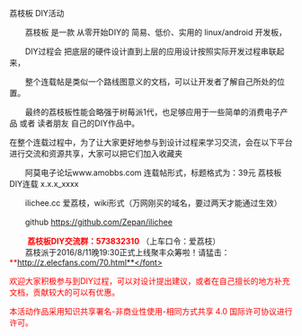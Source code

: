 荔枝板 DIY活动

　　荔枝板 是一款 从零开始DIY的 简易、低价、实用的 linux/android 开发板，
  
　　DIY过程会 把底层的硬件设计直到上层的应用设计按照实际开发过程串联起来，
  
　　整个连载帖是类似一个路线图意义的文档，可以让开发者了解自己所处的位置。
  
　　最终的荔枝板性能会略强于树莓派1代，也足够应用于一些简单的消费电子产品 或者 读者朋友 自己的DIY作品中。
  

在整个连载过程中，为了让大家更好地参与到设计过程来学习交流，会在以下平台进行交流和资源共享，大家可以把它们加入收藏夹

　　阿莫电子论坛www.amobbs.com    连载帖形式，标题格式为：39元 荔枝板 DIY连载 x.x.x_xxxx

　　ilichee.cc                爱荔枝，wiki形式（万网刚买的域名，要过两天才能通过生效）

　　github  https://github.com/Zepan/ilichee    

　　<font color=red> **荔枝板DIY交流群：573832310**</font>		（上车口令：爱荔枝）    
　　荔枝派于2016/8/11晚19:30正式上线聚丰众筹啦！请猛击：<font color=red> **http://z.elecfans.com/70.html**</font>


欢迎大家积极参与到DIY过程，可以对设计提出建议，或者在自己擅长的地方补充文档，贡献较大的可以有优惠。


本活动作品采用知识共享署名-非商业性使用-相同方式共享 4.0 国际许可协议进行许可。
